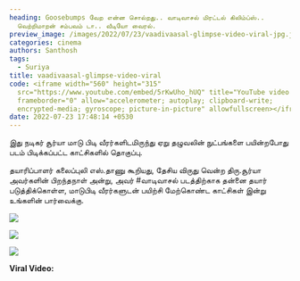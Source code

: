 ```yaml
---
heading: Goosebumps வேற என்ன சொல்றது.. வாடிவாசல் மிரட்டல் கிலிம்ப்ஸ்..
  வெற்றிமாறன் சம்பவம் டா.. வீடியோ வைரல்.
preview_image: /images/2022/07/23/vaadivaasal-glimpse-video-viral-jpg.jpeg
categories: cinema
authors: Santhosh
tags:
  - Suriya
title: vaadivaasal-glimpse-video-viral
code: <iframe width="560" height="315"
  src="https://www.youtube.com/embed/5rKwUho_hUQ" title="YouTube video player"
  frameborder="0" allow="accelerometer; autoplay; clipboard-write;
  encrypted-media; gyroscope; picture-in-picture" allowfullscreen></iframe>
date: 2022-07-23 17:48:14 +0530
---
```

இது நடிகர் சூர்யா மாடு பிடி வீரர்களிடமிருந்து ஏறு தழுவலின் நுட்பங்களை பயின்றபோது படம் பிடிக்கப்பட்ட காட்சிகளில் தொகுப்பு.

தயாரிப்பாளர் கலைப்புலி எஸ்.தாணு கூறியது,
தேசிய விருது வென்ற திரு.சூர்யா அவர்களின் பிறந்தநாள் அன்று, அவர் #வாடிவாசல் படத்திற்காக தன்னை தயார் படுத்திக்கொள்ள, மாடுபிடி வீரர்களுடன் பயிற்சி மேற்கொண்ட காட்சிகள் இன்று உங்களின் பார்வைக்கு.

![](/images/2022/07/23/vaadivaasal-glimpse-video-viral-2-jpg.jpeg)

![](/images/2022/07/23/vaadivaasal-glimpse-video-viral-1-jpg.jpeg)

![](/images/2022/07/23/vaadivaasal-glimpse-video-viral-update-jpg.jpeg)

**Viral Video:**